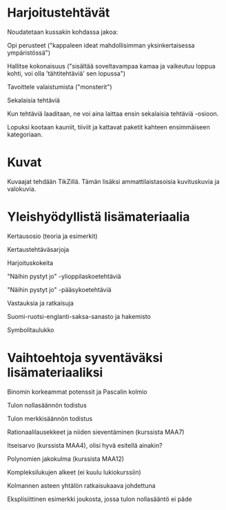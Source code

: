 Harjoitustehtävät
=================

Noudatetaan kussakin kohdassa jakoa:

Opi perusteet ("kappaleen ideat mahdollisimman yksinkertaisessa ympäristössä")

Hallitse kokonaisuus ("sisältää soveltavampaa kamaa ja vaikeutuu loppua kohti, voi olla 'tähtitehtäviä' sen lopussa")

Tavoittele valaistumista ("monsterit")

Sekalaisia tehtäviä

Kun tehtäviä laaditaan, ne voi aina laittaa ensin sekalaisia tehtäviä -osioon.

Lopuksi kootaan kauniit, tiiviit ja kattavat paketit kahteen ensimmäiseen kategoriaan.

Kuvat
=====

Kuvaajat tehdään TikZillä. Tämän lisäksi ammattilaistasoisia kuvituskuvia ja valokuvia.

Yleishyödyllistä lisämateriaalia
=================================

Kertausosio (teoria ja esimerkit)

Kertaustehtäväsarjoja

Harjoituskokeita

"Näihin pystyt jo" -ylioppilaskoetehtäviä

"Näihin pystyt jo" -pääsykoetehtäviä

Vastauksia ja ratkaisuja

Suomi-ruotsi-englanti-saksa-sanasto ja hakemisto

Symbolitaulukko

Vaihtoehtoja syventäväksi lisämateriaaliksi
===========================================

Binomin korkeammat potenssit ja Pascalin kolmio

Tulon nollasäännön todistus

Tulon merkkisäännön todistus

Rationaalilausekkeet ja niiden sieventäminen (kurssista MAA7)

Itseisarvo (kurssista MAA4), olisi hyvä esitellä ainakin?

Polynomien jakokulma (kurssista MAA12)

Kompleksilukujen alkeet (ei kuulu lukiokurssiin)

Kolmannen asteen yhtälön ratkaisukaava johdettuna

Eksplisiittinen esimerkki joukosta, jossa tulon nollasääntö ei päde
